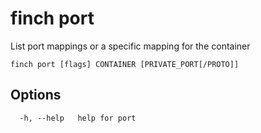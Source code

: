 # finch port

List port mappings or a specific mapping for the container

```text
finch port [flags] CONTAINER [PRIVATE_PORT[/PROTO]]
```

## Options

```text
  -h, --help   help for port
```
